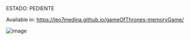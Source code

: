 
ESTADO: PEDIENTE


Available in: https://leo7medina.github.io/gameOfThrones-memoryGame/

![image](https://user-images.githubusercontent.com/19658491/118446060-cf1bb480-b6b4-11eb-8492-5a522c540054.png)
